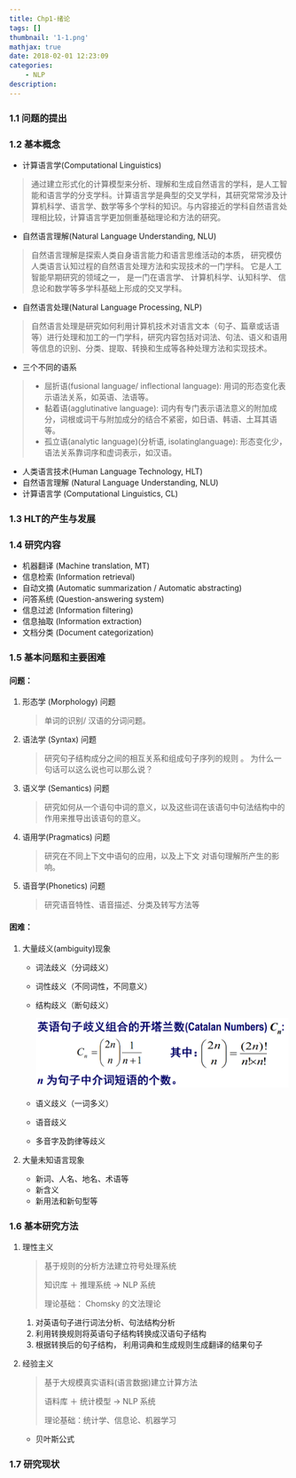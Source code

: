```yaml
---
title: Chp1-绪论
tags: []
thumbnail: '1-1.png'
mathjax: true
date: 2018-02-01 12:23:09
categories:
	- NLP
description:
---
```


### 1.1 问题的提出

### 1.2 基本概念

- 计算语言学(Computational Linguistics) 

> 通过建立形式化的计算模型来分析、理解和生成自然语言的学科，是人工智能和语言学的分支学科。计算语言学是典型的交叉学科，其研究常常涉及计算机科学、语言学、数学等多个学科的知识。与内容接近的学科自然语言处理相比较，计算语言学更加侧重基础理论和方法的研究。 

- 自然语言理解(Natural Language Understanding, NLU) 

> 自然语言理解是探索人类自身语言能力和语言思维活动的本质， 研究模仿人类语言认知过程的自然语言处理方法和实现技术的一门学科。 它是人工智能早期研究的领域之一， 是一门在语言学、 计算机科学、认知科学、 信息论和数学等多学科基础上形成的交叉学科。 

- 自然语言处理(Natural Language Processing, NLP) 

> 自然语言处理是研究如何利用计算机技术对语言文本（句子、篇章或话语等）进行处理和加工的一门学科，研究内容包括对词法、句法、语义和语用等信息的识别、分类、提取、转换和生成等各种处理方法和实现技术。 

- 三个不同的语系

> - 屈折语(fusional language/ inflectional language): 用词的形态变化表示语法关系，如英语、法语等。
> - 黏着语(agglutinative language): 词内有专门表示语法意义的附加成分，词根或词干与附加成分的结合不紧密，如日语、韩语、土耳其语等。
> - 孤立语(analytic language)(分析语, isolatinglanguage): 形态变化少，语法关系靠词序和虚词表示，如汉语。 

- 人类语言技术(Human Language Technology, HLT)
- 自然语言理解 (Natural Language Understanding, NLU) 
- 计算语言学 (Computational Linguistics, CL) 

### 1.3 HLT的产生与发展

### 1.4 研究内容

- 机器翻译 (Machine translation, MT) 
- 信息检索 (Information retrieval) 
- 自动文摘 (Automatic summarization / Automatic abstracting) 
- 问答系统 (Question-answering system)
- 信息过滤 (Information filtering)
- 信息抽取 (Information extraction)
- 文档分类 (Document categorization)

### 1.5 基本问题和主要困难

#### 问题：

1. 形态学 (Morphology) 问题

   > 单词的识别/ 汉语的分词问题。 


2. 语法学 (Syntax) 问题 

   > 研究句子结构成分之间的相互关系和组成句子序列的规则 。
   > 为什么一句话可以这么说也可以那么说？ 

3. 语义学 (Semantics) 问题 

   > 研究如何从一个语句中词的意义，以及这些词在该语句中句法结构中的作用来推导出该语句的意义。 

4. 语用学(Pragmatics) 问题 

   > 研究在不同上下文中语句的应用，以及上下文
   > 对语句理解所产生的影响。 

5. 语音学(Phonetics) 问题 

   > 研究语音特性、语音描述、分类及转写方法等 

#### 困难：

1. 大量歧义(ambiguity)现象 

   - 词法歧义（分词歧义）

   - 词性歧义（不同词性，不同意义）

   - 结构歧义（断句歧义）

     ![](https://raw.githubusercontent.com/xmzzyo/img/master/20190114112451.png)

   - 语义歧义（一词多义）

   - 语音歧义 

   - 多音字及韵律等歧义 

2. 大量未知语言现象 

   - 新词、人名、地名、术语等 
   - 新含义 
   - 新用法和新句型等 

### 1.6 基本研究方法

1. 理性主义 

   > 基于规则的分析方法建立符号处理系统 
   >
   > 知识库 ＋ 推理系统 -> NLP 系统 
   >
   > 理论基础： Chomsky 的文法理论 

   1. 对英语句子进行词法分析、句法结构分析
   2. 利用转换规则将英语句子结构转换成汉语句子结构
   3. 根据转换后的句子结构， 利用词典和生成规则生成翻译的结果句子

2. 经验主义 

   > 基于大规模真实语料(语言数据)建立计算方法 
   >
   > 语料库 ＋ 统计模型 -> NLP 系统 
   >
   > 理论基础：统计学、信息论、机器学习 

   - 贝叶斯公式

### 1.7 研究现状

